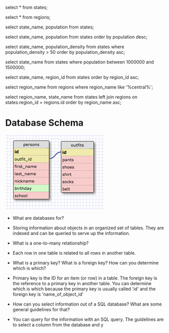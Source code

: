 select * from states;

select * from regions;

select state_name, population from states;

select state_name, population from states
order by population desc;

select state_name, population_density from states
   where population_density > 50
   order by population_density asc;

select state_name from states
   where population between 1000000 and 1500000;

select state_name, region_id from states
   order by region_id asc;

select region_name from regions
   where region_name like '%central%';

select region_name, state_name
   from states
   left join regions on
   states.region_id = regions.id
   order by region_name asc;

# Database Schema
![My Clueless Database Schema](database.png)


 - What are databases for?
- Storing information about objects in an organized set of tables. They are indexed and can be queried to serve up the information.

 - What is a one-to-many relationship?
- Each row in one table is related to all rows in another table.

 - What is a primary key? What is a foreign key? How can you determine which is which?
- Primary key is the ID for an item (or row) in a table. The foreign key is the reference to a primary key in another table. You can determine which is which because the primary key is usually called 'id' and the foreign key is 'name_of_object_id'

 - How can you select information out of a SQL database? What are some general guidelines for that?
- You can query for the information with an SQL query. The guidelines are to select a column from the database and y